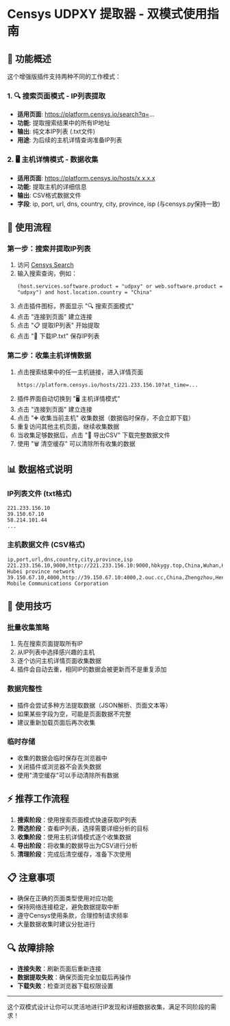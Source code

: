 # Censys UDPXY 提取器 - 双模式使用指南

## 🎯 功能概述

这个增强版插件支持两种不同的工作模式：

### 1. 🔍 搜索页面模式 - IP列表提取
- **适用页面**: https://platform.censys.io/search?q=...
- **功能**: 提取搜索结果中的所有IP地址
- **输出**: 纯文本IP列表 (.txt文件)
- **用途**: 为后续的主机详情查询准备IP列表

### 2. 🖥️ 主机详情模式 - 数据收集
- **适用页面**: https://platform.censys.io/hosts/x.x.x.x
- **功能**: 提取主机的详细信息
- **输出**: CSV格式数据文件
- **字段**: ip, port, url, dns, country, city, province, isp (与censys.py保持一致)

## 🚀 使用流程

### 第一步：搜索并提取IP列表

1. 访问 [Censys Search](https://platform.censys.io/search)
2. 输入搜索查询，例如：
   ```
   (host.services.software.product = "udpxy" or web.software.product = "udpxy") and host.location.country = "China"
   ```
3. 点击插件图标，界面显示 "🔍 搜索页面模式"
4. 点击 "连接到页面" 建立连接
5. 点击 "📋 提取IP列表" 开始提取
6. 点击 "💾 下载IP.txt" 保存IP列表

### 第二步：收集主机详情数据

1. 点击搜索结果中的任一主机链接，进入详情页面
   ```
   https://platform.censys.io/hosts/221.233.156.10?at_time=...
   ```
2. 插件界面自动切换到 "🖥️ 主机详情模式"
3. 点击 "连接到页面" 建立连接
4. 点击 "➕ 收集当前主机" 收集数据（数据临时保存，不会立即下载）
5. 重复访问其他主机页面，继续收集数据
6. 当收集足够数据后，点击 "💾 导出CSV" 下载完整数据文件
7. 使用 "🗑️ 清空缓存" 可以清除所有收集的数据

## 📊 数据格式说明

### IP列表文件 (txt格式)
```
221.233.156.10
39.150.67.10
58.214.101.44
...
```

### 主机数据文件 (CSV格式)
```csv
ip,port,url,dns,country,city,province,isp
221.233.156.10,9000,http://221.233.156.10:9000,hbkygy.top,China,Wuhan,Hubei,CHINANET Hubei province network
39.150.67.10,4000,http://39.150.67.10:4000,2.ouc.cc,China,Zhengzhou,Henan,China Mobile Communications Corporation
```

## 🔧 使用技巧

### 批量收集策略
1. 先在搜索页面提取所有IP
2. 从IP列表中选择感兴趣的主机
3. 逐个访问主机详情页面收集数据
4. 插件会自动去重，相同IP的数据会被更新而不是重复添加

### 数据完整性
- 插件会尝试多种方法提取数据（JSON解析、页面文本等）
- 如果某些字段为空，可能是页面数据不完整
- 建议重新加载页面后再次收集

### 临时存储
- 收集的数据会临时保存在浏览器中
- 关闭插件或浏览器不会丢失数据
- 使用"清空缓存"可以手动清除所有数据

## ⚡ 推荐工作流程

1. **搜索阶段**：使用搜索页面模式快速获取IP列表
2. **筛选阶段**：查看IP列表，选择需要详细分析的目标
3. **收集阶段**：使用主机详情模式逐个收集数据
4. **导出阶段**：将收集的数据导出为CSV进行分析
5. **清理阶段**：完成后清空缓存，准备下次使用

## 📋 注意事项

- 确保在正确的页面类型使用对应功能
- 保持网络连接稳定，避免数据提取中断
- 遵守Censys使用条款，合理控制请求频率
- 大量数据收集时建议分批进行

## 🔍 故障排除

- **连接失败**：刷新页面后重新连接
- **数据提取失败**：确保页面完全加载后再操作
- **下载失败**：检查浏览器下载权限设置

---

这个双模式设计让你可以灵活地进行IP发现和详细数据收集，满足不同阶段的需求！
